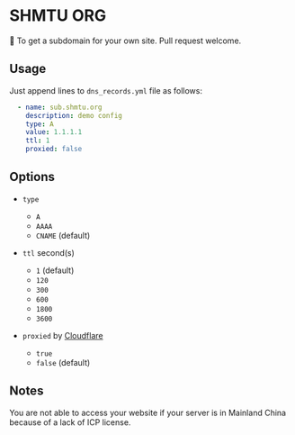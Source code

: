# SHMTU ORG

🌈 To get a subdomain for your own site. Pull request welcome.

## Usage

Just append lines to `dns_records.yml` file as follows:

```yaml
  - name: sub.shmtu.org
    description: demo config
    type: A
    value: 1.1.1.1
    ttl: 1
    proxied: false
```

## Options

- `type`
  - `A`
  - `AAAA`
  - `CNAME` (default)

- `ttl` second(s)
  - `1` (default)
  - `120`
  - `300`
  - `600`
  - `1800`
  - `3600`

- `proxied` by [Cloudflare](https://www.cloudflare.com/zh-cn/)
  - `true`
  - `false` (default)

## Notes

You are not able to access your website if your server is in Mainland China because of a lack of ICP license.
